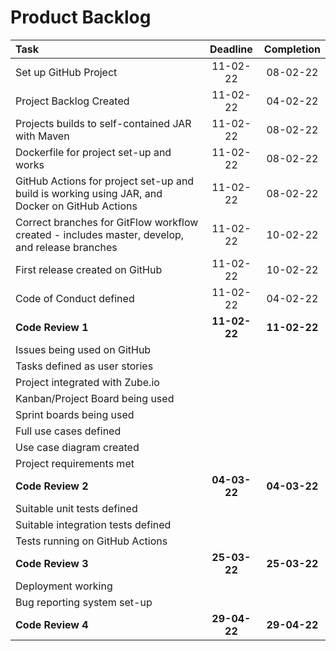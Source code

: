 # Product Backlog

| Task                                                                                           |   Deadline   |  Completion  |
|:-----------------------------------------------------------------------------------------------|:------------:|:------------:|
| Set up GitHub Project                                                                          |   11-02-22   |   08-02-22   |
| Project Backlog Created                                                                        |   11-02-22   |   04-02-22   |
| Projects builds to self-contained JAR with Maven                                               |   11-02-22   |   08-02-22   |
| Dockerfile for project set-up and works                                                        |   11-02-22   |   08-02-22   |
| GitHub Actions for project set-up and build is working using JAR, and Docker on GitHub Actions |   11-02-22   |   08-02-22   |
| Correct branches for GitFlow workflow created - includes master, develop, and release branches |   11-02-22   |   10-02-22   |
| First release created on GitHub                                                                |   11-02-22   |   10-02-22   |
| Code of Conduct defined                                                                        |   11-02-22   |   04-02-22   |
| **Code Review 1**                                                                              | **11-02-22** | **11-02-22** |
| Issues being used on GitHub                                                                    |              |              |
| Tasks defined as user stories                                                                  |              |              |
| Project integrated with Zube.io                                                                |              |              |
| Kanban/Project Board being used                                                                |              |              |
| Sprint boards being used                                                                       |              |              |
| Full use cases defined                                                                         |              |              |
| Use case diagram created                                                                       |              |              |
| Project requirements met                                                                       |              |              |
| **Code Review 2**                                                                              | **04-03-22** | **04-03-22** |
| Suitable unit tests defined                                                                    |              |              |
| Suitable integration tests defined                                                             |              |              |
| Tests running on GitHub Actions                                                                |              |              |
| **Code Review 3**                                                                              | **25-03-22** | **25-03-22** |
| Deployment working                                                                             |              |              |
| Bug reporting system set-up                                                                    |              |              |
| **Code Review 4**                                                                              | **29-04-22** | **29-04-22** |
